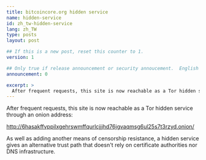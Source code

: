 ```yaml
---
title: bitcoincore.org hidden service
name: hidden-service
id: zh_tw-hidden-service
lang: zh_TW
type: posts
layout: post

## If this is a new post, reset this counter to 1.
version: 1

## Only true if release announcement or security annoucement.  English posts only
announcement: 0

excerpt: >
  After frequent requests, this site is now reachable as a Tor hidden service
---
```

After frequent requests, this site is now reachable as a Tor hidden service
through an onion address:

<http://6hasakffvppilxgehrswmffqurlcjjjhd76jgvaqmsg6ul25s7t3rzyd.onion/>

As well as adding another means of censorship resistance, a hidden
service gives an alternative trust path that doesn't rely on certificate
authorities nor DNS infrastructure.
